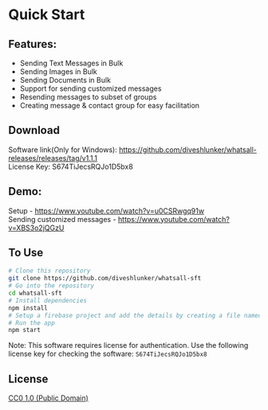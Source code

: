 # Quick Start

## Features:
<ul>
  <li>Sending Text Messages in Bulk</li>
  <li>Sending Images in Bulk</li>
  <li>Sending Documents in Bulk</li>
  <li>Support for sending customized messages</li>
  <li>Resending messages to subset of groups</li>
  <li>Creating message & contact group for easy facilitation</li>
</ul>

## Download

Software link(Only for Windows): https://github.com/diveshlunker/whatsall-releases/releases/tag/v1.1.1
<br>
License Key: S674TiJecsRQJo1D5bx8
<br>

## Demo:
Setup - https://www.youtube.com/watch?v=u0CSRwgq91w
<br>
Sending customized messages - https://www.youtube.com/watch?v=XBS3o2jQGzU
<br>

## To Use

```bash
# Clone this repository
git clone https://github.com/diveshlunker/whatsall-sft
# Go into the repository
cd whatsall-sft
# Install dependencies
npm install
# Setup a firebase project and add the details by creating a file named firebase_auth.json in src/support_files/
# Run the app
npm start
```

Note: This software requires license for authentication.
Use the following license key for checking the software: `S674TiJecsRQJo1D5bx8`

## License

[CC0 1.0 (Public Domain)](LICENSE.md)
